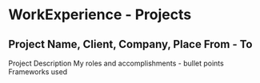 # WorkExperience - Projects

## Project Name, Client, Company, Place                                                                              From - To
Project Description
My roles and accomplishments - bullet points
Frameworks used
